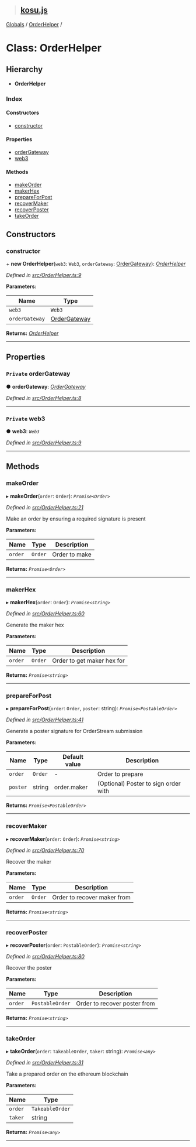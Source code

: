 > ## [kosu.js](../README.md)

[Globals](../globals.md) / [OrderHelper](orderhelper.md) /

# Class: OrderHelper

## Hierarchy

* **OrderHelper**

### Index

#### Constructors

* [constructor](orderhelper.md#constructor)

#### Properties

* [orderGateway](orderhelper.md#private-ordergateway)
* [web3](orderhelper.md#private-web3)

#### Methods

* [makeOrder](orderhelper.md#makeorder)
* [makerHex](orderhelper.md#makerhex)
* [prepareForPost](orderhelper.md#prepareforpost)
* [recoverMaker](orderhelper.md#recovermaker)
* [recoverPoster](orderhelper.md#recoverposter)
* [takeOrder](orderhelper.md#takeorder)

## Constructors

###  constructor

\+ **new OrderHelper**(`web3`: `Web3`, `orderGateway`: [OrderGateway](ordergateway.md)): *[OrderHelper](orderhelper.md)*

*Defined in [src/OrderHelper.ts:9](url)*

**Parameters:**

Name | Type |
------ | ------ |
`web3` | `Web3` |
`orderGateway` | [OrderGateway](ordergateway.md) |

**Returns:** *[OrderHelper](orderhelper.md)*

___

## Properties

### `Private` orderGateway

● **orderGateway**: *[OrderGateway](ordergateway.md)*

*Defined in [src/OrderHelper.ts:8](url)*

___

### `Private` web3

● **web3**: *`Web3`*

*Defined in [src/OrderHelper.ts:9](url)*

___

## Methods

###  makeOrder

▸ **makeOrder**(`order`: `Order`): *`Promise<Order>`*

*Defined in [src/OrderHelper.ts:21](url)*

Make an order by ensuring a required signature is  present

**Parameters:**

Name | Type | Description |
------ | ------ | ------ |
`order` | `Order` | Order to make  |

**Returns:** *`Promise<Order>`*

___

###  makerHex

▸ **makerHex**(`order`: `Order`): *`Promise<string>`*

*Defined in [src/OrderHelper.ts:60](url)*

Generate the maker hex

**Parameters:**

Name | Type | Description |
------ | ------ | ------ |
`order` | `Order` | Order to get maker hex for  |

**Returns:** *`Promise<string>`*

___

###  prepareForPost

▸ **prepareForPost**(`order`: `Order`, `poster`: string): *`Promise<PostableOrder>`*

*Defined in [src/OrderHelper.ts:41](url)*

Generate a poster signature for OrderStream submission

**Parameters:**

Name | Type | Default value | Description |
------ | ------ | ------ | ------ |
`order` | `Order` | - | Order to prepare |
`poster` | string |  order.maker | (Optional) Poster to sign order with  |

**Returns:** *`Promise<PostableOrder>`*

___

###  recoverMaker

▸ **recoverMaker**(`order`: `Order`): *`Promise<string>`*

*Defined in [src/OrderHelper.ts:70](url)*

Recover the maker

**Parameters:**

Name | Type | Description |
------ | ------ | ------ |
`order` | `Order` | Order to recover maker from  |

**Returns:** *`Promise<string>`*

___

###  recoverPoster

▸ **recoverPoster**(`order`: `PostableOrder`): *`Promise<string>`*

*Defined in [src/OrderHelper.ts:80](url)*

Recover the poster

**Parameters:**

Name | Type | Description |
------ | ------ | ------ |
`order` | `PostableOrder` | Order to recover poster from  |

**Returns:** *`Promise<string>`*

___

###  takeOrder

▸ **takeOrder**(`order`: `TakeableOrder`, `taker`: string): *`Promise<any>`*

*Defined in [src/OrderHelper.ts:31](url)*

Take a prepared order on the ethereum blockchain

**Parameters:**

Name | Type |
------ | ------ |
`order` | `TakeableOrder` |
`taker` | string |

**Returns:** *`Promise<any>`*

___